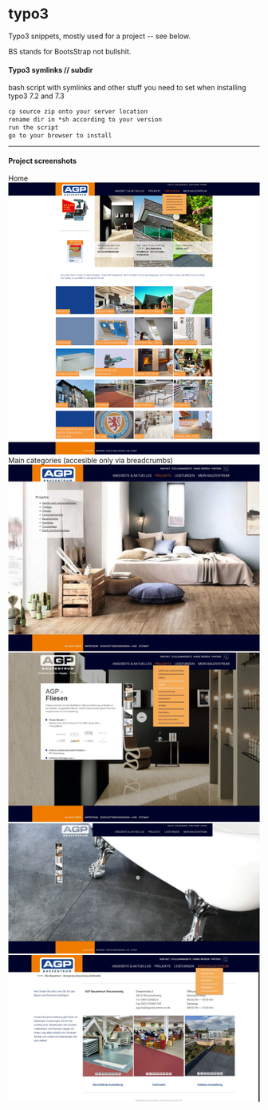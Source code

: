 # typo3  
Typo3 snippets, mostly used for a project -- see below.   
  
BS stands for BootsStrap not bullshit.
  
#### Typo3 symlinks // subdir  
bash script with symlinks and other stuff you need to set when installing typo3 7.2 and 7.3  

  
```
cp source zip onto your server location  
rename dir in *sh according to your version  
run the script
go to your browser to install  
```

---
#### Project screenshots  
Home  
![home](https://github.com/mthjn/typo3/blob/master/Typo3_Projects_BS/AGP_Screenshots/AGP_Homepage.png)  
Main categories (accesible only via breadcrumbs)  
![uppercat](https://github.com/mthjn/typo3/blob/master/Typo3_Projects_BS/AGP_Screenshots/AGP_Projekte_ObereSeite-Navi.jpg)  
![box](https://github.com/mthjn/typo3/blob/master/Typo3_Projects_BS/AGP_Screenshots/AGP_ProjekteFliesen.jpg)  
![box clsed](https://github.com/mthjn/typo3/blob/master/Typo3_Projects_BS/AGP_Screenshots/AGP_ProjekteB.png)  
![menu](https://github.com/mthjn/typo3/blob/master/Typo3_Projects_BS/AGP_Screenshots/AGP_MenuMattierung.jpg)  


